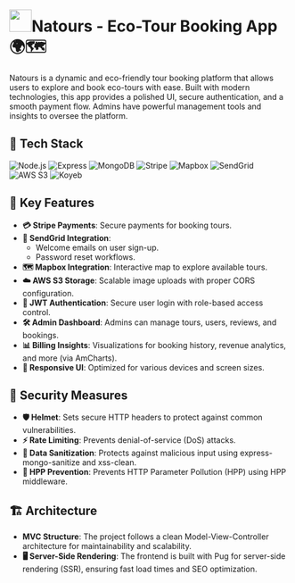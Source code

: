 # <img src="https://dahee-natours-project.s3.amazonaws.com/favicon.png" width="40" height="40" />Natours - Eco-Tour Booking App 🌍🗺️

Natours is a dynamic and eco-friendly tour booking platform that allows users to explore and book eco-tours with ease. Built with modern technologies, this app provides a polished UI, secure authentication, and a smooth payment flow. Admins have powerful management tools and insights to oversee the platform.

## 🚀 Tech Stack

![Node.js](https://img.shields.io/badge/Node.js-339933?style=for-the-badge&logo=node.js&logoColor=white) ![Express](https://img.shields.io/badge/Express-000000?style=for-the-badge&logo=express&logoColor=white) ![MongoDB](https://img.shields.io/badge/MongoDB-47A248?style=for-the-badge&logo=mongodb&logoColor=white)  ![Stripe](https://img.shields.io/badge/Stripe-008C51?style=for-the-badge&logo=stripe&logoColor=white)  ![Mapbox](https://img.shields.io/badge/Mapbox-0083FF?style=for-the-badge&logo=mapbox&logoColor=white)  ![SendGrid](https://img.shields.io/badge/SendGrid-00B0A1?style=for-the-badge&logo=sendgrid&logoColor=white)  ![AWS S3](https://img.shields.io/badge/AWS%20S3-569A31?style=for-the-badge&logo=amazonaws&logoColor=white)  ![Koyeb](https://img.shields.io/badge/Koyeb-1D72B8?style=for-the-badge&logo=koyeb&logoColor=white)

## 🌟 Key Features

- **💳 Stripe Payments**: Secure payments for booking tours.
- **📧 SendGrid Integration**: 
  - Welcome emails on user sign-up.
  - Password reset workflows.
- **🗺️ Mapbox Integration**: Interactive map to explore available tours.
- **☁️ AWS S3 Storage**: Scalable image uploads with proper CORS configuration.
- **🔐 JWT Authentication**: Secure user login with role-based access control.
- **🛠️ Admin Dashboard**: Admins can manage tours, users, reviews, and bookings.
- **📊 Billing Insights**: Visualizations for booking history, revenue analytics, and more (via AmCharts).
- **📱 Responsive UI**: Optimized for various devices and screen sizes.

## 🔐 Security Measures

- **🛡️ Helmet**: Sets secure HTTP headers to protect against common vulnerabilities.
- **⚡ Rate Limiting**: Prevents denial-of-service (DoS) attacks.
- **🧼 Data Sanitization**: Protects against malicious input using express-mongo-sanitize and xss-clean.
- **🚫 HPP Prevention**: Prevents HTTP Parameter Pollution (HPP) using HPP middleware.

## 🏗️ Architecture

- **MVC Structure**: The project follows a clean Model-View-Controller architecture for maintainability and scalability.
- **🖥️ Server-Side Rendering**: The frontend is built with Pug for server-side rendering (SSR), ensuring fast load times and SEO optimization.
